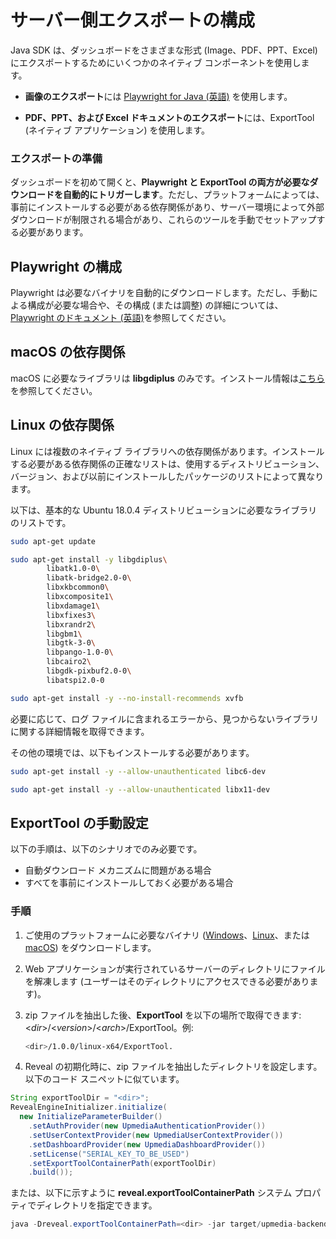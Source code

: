 # サーバー側エクスポートの構成

Java SDK は、ダッシュボードをさまざまな形式 (Image、PDF、PPT、Excel) にエクスポートするためにいくつかのネイティブ コンポーネントを使用します。

- **画像のエクスポート**には [Playwright for Java (英語)](https://github.com/microsoft/playwright-java) を使用します。

- **PDF、PPT、および Excel ドキュメントのエクスポート**には、ExportTool (ネイティブ アプリケーション) を使用します。

### エクスポートの準備

ダッシュボードを初めて開くと、**Playwright と ExportTool の両方が必要なダウンロードを自動的にトリガーします**。ただし、プラットフォームによっては、事前にインストールする必要がある依存関係があり、サーバー環境によって外部ダウンロードが制限される場合があり、これらのツールを手動でセットアップする必要があります。

## Playwright の構成
Playwright は必要なバイナリを自動的にダウンロードします。ただし、手動による構成が必要な場合や、その構成 (または調整) の詳細については、[Playwright のドキュメント (英語)](https://playwright.dev/java/docs/installation)を参照してください。

## macOS の依存関係

macOS に必要なライブラリは **libgdiplus** のみです。インストール情報は[こちら](https://docs.microsoft.com/ja-jp/dotnet/core/install/macos#libgdiplus)を参照してください。

## Linux の依存関係

Linux には複数のネイティブ ライブラリへの依存関係があります。インストールする必要がある依存関係の正確なリストは、使用するディストリビューション、バージョン、および以前にインストールしたパッケージのリストによって異なります。

以下は、基本的な Ubuntu 18.0.4 ディストリビューションに必要なライブラリのリストです。

```bash
sudo apt-get update

sudo apt-get install -y libgdiplus\
        libatk1.0-0\
        libatk-bridge2.0-0\
        libxkbcommon0\
        libxcomposite1\
        libxdamage1\
        libxfixes3\
        libxrandr2\
        libgbm1\
        libgtk-3-0\
        libpango-1.0-0\
        libcairo2\
        libgdk-pixbuf2.0-0\
        libatspi2.0-0    

sudo apt-get install -y --no-install-recommends xvfb 
```

必要に応じて、ログ ファイルに含まれるエラーから、見つからないライブラリに関する詳細情報を取得できます。

その他の環境では、以下もインストールする必要があります。

```bash
sudo apt-get install -y --allow-unauthenticated libc6-dev

sudo apt-get install -y --allow-unauthenticated libx11-dev
```

## ExportTool の手動設定

以下の手順は、以下のシナリオでのみ必要です。
- 自動ダウンロード メカニズムに問題がある場合
- すべてを事前にインストールしておく必要がある場合

### 手順

1. ご使用のプラットフォームに必要なバイナリ ([Windows](https://download.infragistics.com/reveal/builds/sdk/java/ExportTool/1.0.0/win-x64.zip)、[Linux](https://download.infragistics.com/reveal/builds/sdk/java/ExportTool/1.0.0/linux-x64.zip)、または [macOS](https://download.infragistics.com/reveal/builds/sdk/java/ExportTool/1.0.0/osx-x64.zip)) をダウンロードします。
2. Web アプリケーションが実行されているサーバーのディレクトリにファイルを解凍します (ユーザーはそのディレクトリにアクセスできる必要があります)。
3. zip ファイルを抽出した後、**ExportTool** を以下の場所で取得できます: \<*dir*>/\<*version*>/\<*arch*>/ExportTool。例:
   ```bash
   <dir>/1.0.0/linux-x64/ExportTool.
   ```


4. Reveal の初期化時に、zip ファイルを抽出したディレクトリを設定します。以下のコード スニペットに似ています。

```java
String exportToolDir = "<dir>";
RevealEngineInitializer.initialize(
  new InitializeParameterBuilder()
    .setAuthProvider(new UpmediaAuthenticationProvider())
    .setUserContextProvider(new UpmediaUserContextProvider())
    .setDashboardProvider(new UpmediaDashboardProvider())
    .setLicense("SERIAL_KEY_TO_BE_USED")
    .setExportToolContainerPath(exportToolDir)
    .build());
```

または、以下に示すように **reveal.exportToolContainerPath** システム プロパティでディレクトリを指定できます。

```java
java -Dreveal.exportToolContainerPath=<dir> -jar target/upmedia-backend-spring.war
```
